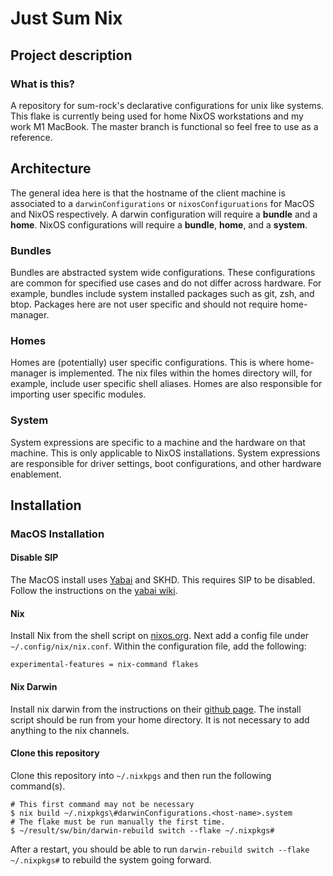 # Just Sum Nix

## Project description

### What is this?

A repository for sum-rock's declarative configurations for unix like systems.
This flake is currently being used for home NixOS workstations and my work M1 
MacBook. The master branch is functional so feel free to use as a reference.

## Architecture

The general idea here is that the hostname of the client machine is associated
to a `darwinConfigurations` or `nixosConfiguruations` for MacOS and NixOS
respectively. A darwin configuration will require a __bundle__ and a __home__.
NixOS configurations will require a __bundle__, __home__, and a __system__.

### Bundles

Bundles are abstracted system wide configurations. These configurations are 
common for specified use cases and do not differ across hardware. For example,
bundles include system installed packages such as git, zsh, and btop. Packages
here are not user specific and should not require home-manager.

### Homes 

Homes are (potentially) user specific configurations. This is where
home-manager is implemented. The nix files within the homes directory will,
for example, include user specific shell aliases. Homes are also
responsible for importing user specific modules.

### System

System expressions are specific to a machine and the hardware on that machine.
This is only applicable to NixOS installations. System expressions are
responsible for driver settings, boot configurations, and other hardware
enablement.

## Installation

### MacOS Installation

#### Disable SIP

The MacOS install uses [Yabai](https://github.com/koekeishiya/yabai) and SKHD. This
requires SIP to be disabled. Follow the instructions on the [yabai wiki](https://github.com/koekeishiya/yabai/wiki/Disabling-System-Integrity-Protection).

#### Nix

Install Nix from the shell script on [nixos.org](https://nixos.org/download.html#nix-install-macos).
Next add a config file under `~/.config/nix/nix.conf`. Within the configuration file,
add the following:

```config
experimental-features = nix-command flakes
```

#### Nix Darwin

Install nix darwin from the instructions on their [github page](https://github.com/LnL7/nix-darwin).
The install script should be run from your home directory.  It is not necessary to add 
anything to the nix channels.

#### Clone this repository

Clone this repository into `~/.nixkpgs` and then run the following command(s).

```shell
# This first command may not be necessary
$ nix build ~/.nixpkgs\#darwinConfigurations.<host-name>.system
# The flake must be run manually the first time.
$ ~/result/sw/bin/darwin-rebuild switch --flake ~/.nixpkgs#
```

After a restart, you should be able to run `darwin-rebuild switch --flake ~/.nixpkgs#`
to rebuild the system going forward.
